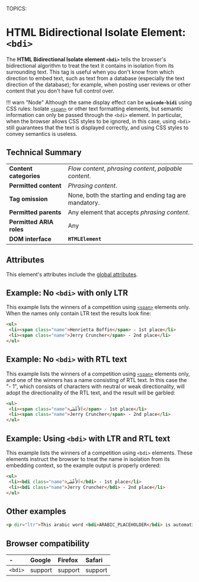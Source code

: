 TOPICS: <bdi>

# HTML Bidirectional Isolate Element: `<bdi>`

The **HTML Bidirectional Isolate element `<bdi>`** tells the browser's bidirectional algorithm to
treat the text it contains in isolation from its surrounding text. This tag is useful when you don't
know from which direction to embed text, such as text from a database (especially the text direction
of the database); for example, when posting user reviews or other content that you don't have full
control over.

!!! warn "Node"
    Although the same display effect can be **`unicode-bidi`** using CSS rules: Isolate [`<span>`](/en/webfrontend/<span>)
    or other text formatting elements, but semantic information can only be passed through the `<bdi>`
    element. In particular, when the browser allows CSS styles to be ignored, in this case, using `<bdi>`
    still guarantees that the text is displayed correctly, and using CSS styles to convey semantics
    is useless.

## Technical Summary

|  |  |
| :-- | :-- |
| **Content categories** | *Flow content*, *phrasing content*, *palpable content*. |
| **Permitted content** | *Phrasing content*. |
| **Tag omission** | None, both the starting and ending tag are mandatory. |
| **Permitted parents** | Any element that accepts *phrasing content*. |
| **Permitted ARIA roles** | Any |
| **DOM interface** | **`HTMLElement`** |

## Attributes

This element's attributes include the [global attributes](/en/webfrontend/HTML_Global_attributes).

## Example: No `<bdi>` with only LTR

This example lists the winners of a competition using [`<span>`](/en/webfrontend/<span>) elements only.
When the names only contain LTR text the results look fine:

```html
<ul>
 <li><span class="name">Henrietta Boffin</span> - 1st place</li>
 <li><span class="name">Jerry Cruncher</span> - 2nd place</li>
</ul>
```

## Example: No `<bdi>` with RTL text

This example lists the winners of a competition using [`<span>`](/en/webfrontend/<span>) elements
only, and one of the winners has a name consisting of RTL text. In this case the "- 1", which
consists of characters with neutral or weak directionality, will adopt the directionality of the
RTL text, and the result will be garbled:

```html
<ul>
 <li><span class="name">اَلأَعْشَى</span> - 1st place</li>
 <li><span class="name">Jerry Cruncher</span> - 2nd place</li>
</ul>
```

## Example: Using `<bdi>` with LTR and RTL text

This example lists the winners of a competition using `<bdi>` elements. These elements instruct the
browser to treat the name in isolation from its embedding context,
so the example output is properly ordered:

```html
<ul>
 <li><bdi class="name">اَلأَعْشَى</bdi> - 1st place</li>
 <li><bdi class="name">Jerry Cruncher</bdi> - 2nd place</li>
</ul>
```

## Other examples

```html
<p dir="ltr">This arabic word <bdi>ARABIC_PLACEHOLDER</bdi> is automatically displayed right-to-left.</p>
```

## Browser compatibility

| - | Google | Firefox | Safari |
| :--- | :--- | :--- | :--- |
| `<bdi>`  | support | support | support |
